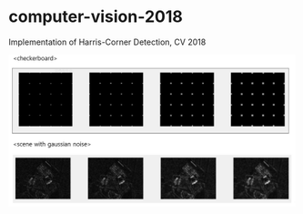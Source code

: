 # computer-vision-2018
Implementation of Harris-Corner Detection, CV 2018


![img1](https://github.com/lovtens/computer-vision-2018/blob/master/sample.JPG)
